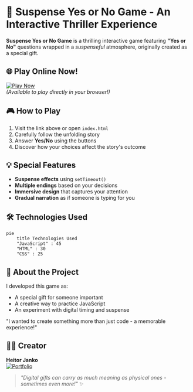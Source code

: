 # 🎁 **Suspense Yes or No Game** - An Interactive Thriller Experience  

**Suspense Yes or No Game** is a thrilling interactive game featuring **"Yes or No"** questions wrapped in a *suspenseful* atmosphere, originally created as a special gift.

## 🌐 Play Online Now!
[![Play Now](https://img.shields.io/badge/PLAY_ONLINE-FF5722?style=for-the-badge&logo=itch.io&logoColor=white)](https://hellobigboi124.github.io/Suspense-Yes-Or-No-Game/)  
*(Available to play directly in your browser!)*

## 🎮 How to Play
1. Visit the link above or open `index.html`
2. Carefully follow the unfolding story
3. Answer **Yes/No** using the buttons
4. Discover how your choices affect the story's outcome

## 💡 Special Features
- **Suspense effects** using `setTimeout()`
- **Multiple endings** based on your decisions
- **Immersive design** that captures your attention
- **Gradual narration** as if someone is typing for you

## 🛠 Technologies Used
```mermaid
pie
    title Technologies Used
    "JavaScript" : 45
    "HTML" : 30
    "CSS" : 25
```

## 📌 About the Project
I developed this game as:
- A special gift for someone important
- A creative way to practice JavaScript
- An experiment with digital timing and suspense

"I wanted to create something more than just code - a memorable experience!"

## 👨‍💻 Creator
**Heitor Janko**  
[![Portfolio](https://img.shields.io/badge/MY_PORTFOLIO-000000?style=flat&logo=github)](https://hellobigboi124.github.io/Portfolio-heitor)

> *"Digital gifts can carry as much meaning as physical ones - sometimes even more!"* ✨